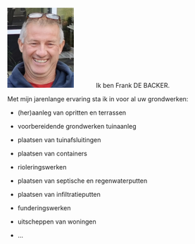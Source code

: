 <img src = "/assets/images/Frank.jpg" style = "width: 30%;margin-right: 10%">Ik ben Frank DE BACKER.

Met mijn jarenlange ervaring sta ik in voor al uw grondwerken:

- (her)aanleg van opritten en terrassen

- voorbereidende grondwerken tuinaanleg

- plaatsen van tuinafsluitingen

- plaatsen van containers

- rioleringswerken

- plaatsen van septische en regenwaterputten

- plaatsen van infiltratieputten

- funderingswerken

- uitscheppen van woningen

- ...